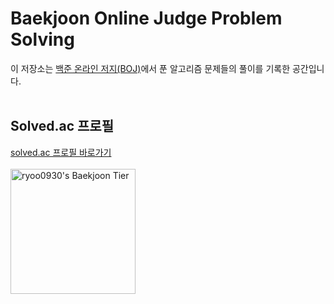 # Baekjoon Online Judge Problem Solving

이 저장소는 [백준 온라인 저지(BOJ)](https://www.acmicpc.net/)에서 푼 알고리즘 문제들의 풀이를 기록한 공간입니다. <br><br>

## Solved.ac 프로필

[solved.ac 프로필 바로가기](https://solved.ac/profile/ryoo0930)
<br><br>
<img
      src="http://mazassumnida.wtf/api/v2/generate_badge?boj=ryoo0930"
      height="200"
      alt="ryoo0930's Baekjoon Tier"
      />
